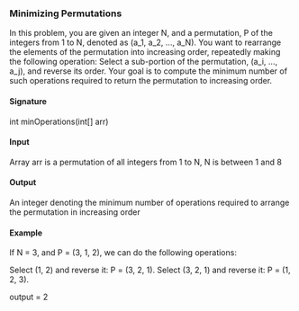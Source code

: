 ### Minimizing Permutations
In this problem, you are given an integer N, and a permutation, P of the integers from 1 to N, denoted as (a_1, a_2, ..., a_N). 
You want to rearrange the elements of the permutation into increasing order, repeatedly making the following operation:
Select a sub-portion of the permutation, (a_i, ..., a_j), and reverse its order.
Your goal is to compute the minimum number of such operations required to return the permutation to increasing order.

#### Signature
int minOperations(int[] arr)

#### Input
Array arr is a permutation of all integers from 1 to N, N is between 1 and 8

#### Output
An integer denoting the minimum number of operations required to arrange the permutation in increasing order

#### Example
If N = 3, and P = (3, 1, 2), we can do the following operations:

Select (1, 2) and reverse it: P = (3, 2, 1).
Select (3, 2, 1) and reverse it: P = (1, 2, 3).

output = 2